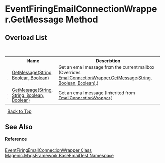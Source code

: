# EventFiringEmailConnectionWrapper.GetMessage Method 
 


## Overload List
&nbsp;<table><tr><th></th><th>Name</th><th>Description</th></tr><tr><td>![Public method](media/pubmethod.gif "Public method")![Code example](media/CodeExample.png "Code example")</td><td><a href="#/MAQS_4/Email_AUTOGENERATED/EventFiringEmailConnectionWrapper-GetMessage_Method_(String,_Boolean,_Boolean)">GetMessage(String, Boolean, Boolean)</a></td><td>
Get an email message from the current mailbox
 (Overrides <a href="#/MAQS_4/Email_AUTOGENERATED/EmailConnectionWrapper-GetMessage_Method_(String,_Boolean,_Boolean)">EmailConnectionWrapper.GetMessage(String, Boolean, Boolean)</a>.)</td></tr><tr><td>![Public method](media/pubmethod.gif "Public method")![Code example](media/CodeExample.png "Code example")</td><td><a href="#/MAQS_4/Email_AUTOGENERATED/EmailConnectionWrapper-GetMessage_Method_(String,_String,_Boolean,_Boolean)">GetMessage(String, String, Boolean, Boolean)</a></td><td>
Get an email message
 (Inherited from <a href="#/MAQS_4/Email_AUTOGENERATED/EmailConnectionWrapper_Class">EmailConnectionWrapper</a>.)</td></tr></table>&nbsp;
<a href="#eventfiringemailconnectionwrapper.getmessage-method">Back to Top</a>

## See Also


#### Reference
<a href="#/MAQS_4/Email_AUTOGENERATED/EventFiringEmailConnectionWrapper_Class">EventFiringEmailConnectionWrapper Class</a><br /><a href="#/MAQS_4/Email_AUTOGENERATED/Magenic-MaqsFramework-BaseEmailTest_Namespace">Magenic.MaqsFramework.BaseEmailTest Namespace</a><br />